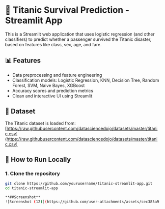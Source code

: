 # 🚢 Titanic Survival Prediction - Streamlit App

This is a Streamlit web application that uses logistic regression (and other classifiers) to predict whether a passenger survived the Titanic disaster, based on features like class, sex, age, and fare.

## 📊 Features

- Data preprocessing and feature engineering
- Classification models: Logistic Regression, KNN, Decision Tree, Random Forest, SVM, Naive Bayes, XGBoost
- Accuracy scores and prediction metrics
- Clean and interactive UI using Streamlit

## 🧪 Dataset

The Titanic dataset is loaded from:
[https://raw.githubusercontent.com/datasciencedojo/datasets/master/titanic.csv](https://raw.githubusercontent.com/datasciencedojo/datasets/master/titanic.csv)

## 🚀 How to Run Locally

### 1. Clone the repository

```bash
git clone https://github.com/yourusername/titanic-streamlit-app.git
cd titanic-streamlit-app

**##Screenshot**
![Screenshot (12)](https://github.com/user-attachments/assets/cec385a9-5789-480f-82a8-eaf712d0002b)

